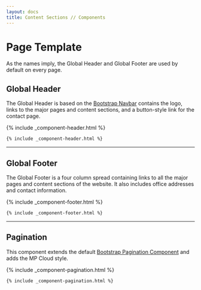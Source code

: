 ```yaml
---
layout: docs
title: Content Sections // Components
---
```


# Page Template

As the names imply, the Global Header and Global Footer are used by default on every page.


## Global Header

The Global Header is based on the [Bootstrap Navbar]() contains the logo, links to the major pages and content sections, and a button-style link for the contact page.

{% include _component-header.html %}

```html
{% include _component-header.html %}
```

----

## Global Footer

The Global Footer is a four column spread containing links to all the major pages and content sections of the website. It also includes office addresses and contact information.


{% include _component-footer.html %}

```html
{% include _component-footer.html %}
```

----

## Pagination

This component extends the default [Bootstrap Pagination Component](https://getbootstrap.com/docs/4.4/components/pagination/) and adds the MP Cloud style.

{% include _component-pagination.html %}

```html
{% include _component-pagination.html %}
```
